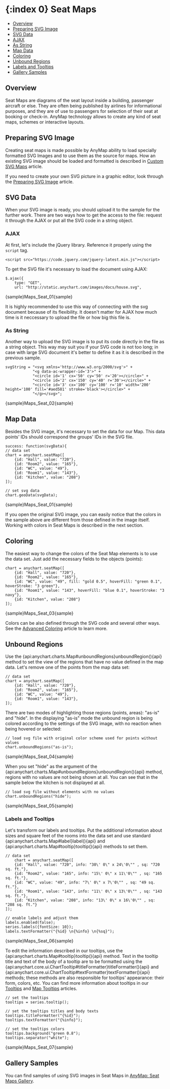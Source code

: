 {:index 0}
Seat Maps
===========

* [Overview](#overview)
* [Preparing SVG Image](#preparing_svg_image)
* [SVG Data](#svg_data)
 * [AJAX](#ajax)
 * [As String](#as_string)
* [Map Data](#map_data)
* [Coloring](#coloring)
* [Unbound Regions](#unbound_regions)
* [Labels and Tooltips](#labels_and_tooltips)
* [Gallery Samples](#gallery_samples)


## Overview

Seat Maps are diagrams of the seat layout inside a building, passenger aircraft or else. They are often being published by airlines for informational purposes, and they are of use to passengers for selection of their seat at booking or check-in. AnyMap technology allows to create any kind of seat maps, schemes or interactive layouts.


## Preparing SVG Image

Creating seat maps is made possible by AnyMap ability to load specially formatted SVG Images and to use them as the source for maps. How an existing SVG image should be loaded and formatted is described in [Custom SVG Maps](Custom_SVG_Maps) article.

If you need to create your own SVG picture in a graphic editor, look through the [Preparing SVG Image](Preparing_SVG_Image) article.


## SVG Data

When your SVG image is ready, you should upload it to the sample for the further work. There are two ways how to get the access to the file: request it through the AJAX or put all the SVG code in a string object.

### AJAX

At first, let's include the jQuery library. Reference it properly using the `script` tag.

```
<script src="https://code.jquery.com/jquery-latest.min.js"></script>
```

To get the SVG file it's necessary to load the document using AJAX:

```
$.ajax({
    type: "GET",
    url: "http://static.anychart.com/images/docs/house.svg",
```

{sample}Maps\_Seat\_01{sample}

It is highly recommended to use this way of connecting with the svg document because of its flexibility. It doesn't matter for AJAX how much time is it neccessary to upload the file or how big this file is. 


### As String

Another way to upload the SVG image is to put its code directly in the file as a string object. This way may suit you if your SVG code is not too long; in case with large SVG document it's better to define it as it is described in the previous sample.

```
svgString = "<svg xmlns='http://www.w3.org/2000/svg'>" +
            "<g data-ac-wrapper-id='3'>" +
            "<circle id='1' cx='50' cy='50' r='20'></circle>" +
            "<circle id='2' cx='150' cy='40' r='30'></circle>" +
            "<circle id='3' cx='100' cy='100' r='10' width='200' height='100' fill='#aed581' stroke='black'></circle>" +
            "</g></svg>";
```

{sample}Maps\_Seat\_02{sample}

## Map Data

Besides the SVG image, it's necessary to set the data for our Map. This data points' IDs should correspond the groups' IDs in the SVG file.

```
success: function(svgData){
// data set
chart = anychart.seatMap([
	{id: "Hall", value: "720"},
	{id: "Room2", value: "165"},
	{id: "WC", value: "49"},
	{id: "Room1", value: "143"},
	{id: "Kitchen", value: "208"}
]);

// set svg data
chart.geoData(svgData);
```

{sample}Maps\_Seat\_01{sample}

If you open the original SVG image, you can easily notice that the colors in the sample above are different from those defined in the image itself. Working with colors in Seat Maps is described in the next section.


## Coloring

The easiest way to change the colors of the Seat Map elements is to use the data set. Just add the necessary fields to the objects (points):

```
chart = anychart.seatMap([
    {id: "Hall", value: "720"},
    {id: "Room2", value: "165"},
    {id: "WC", value: "49", fill: "gold 0.5", hoverFill: "green 0.1", hoverStroke: "3 green"},
    {id: "Room1", value: "143", hoverFill: "blue 0.1", hoverStroke: "3 navy"},
    {id: "Kitchen", value: "208"}
]);
```

{sample}Maps\_Seat\_03{sample}

Colors can be also defined through the SVG code and several other ways. See the [Advanced Coloring](Advanced_Coloring) article to learn more.


## Unbound Regions

Use the {api:anychart.charts.Map#unboundRegions}unboundRegion(){api} method to set the view of the regions that have no value defined in the map data. Let's remove one of the points from the map data set:

```
// data set
chart = anychart.seatMap([
    {id: "Hall", value: "720"},
    {id: "Room2", value: "165"},
    {id: "WC", value: "49"},
    {id: "Room1", value: "143"},
]);
```

There are two modes of highlighting those regions (points, areas): "as-is" and "hide". In the displaying "as-is" mode the unbound region is being colored according to the settings of the SVG image, with no reaction when being hovered or selected:

```
// load svg file with original color scheme used for points without values
chart.unboundRegions("as-is");
```

{sample}Maps\_Seat\_04{sample}

When you set "hide" as the argument of the {api:anychart.charts.Map#unboundRegions}unboundRegion(){api} method, regions with no values are not being shown at all. You can see that in the sample below the kitchen is not displayed at all.

```
// load svg file without elements with no values
chart.unboundRegions("hide");
```

{sample}Maps\_Seat\_05{sample}


### Labels and Tooltips

Let's transform our labels and tooltips. Put the additional information about sizes and square feet of the rooms into the data set and use standard {api:anychart.charts.Map#label}label(){api} and {api:anychart.charts.Map#tooltip}tooltip(){api} methods to set them.

```
// data set
    chart = anychart.seatMap([
    {id: "Hall", value: "720", info: "30\' 0\" x 24\'0\"" , sq: "720 sq. ft."},
    {id: "Room2", value: "165", info: "15\' 0\" x 11\'0\"" , sq: "165 sq. ft."},
    {id: "WC", value: "49", info: "7\' 0\" x 7\'0\"" , sq: "49 sq. ft."},
    {id: "Room1", value: "143", info: "11\' 0\" x 13\'0\"" , sq: "143 sq. ft."},
    {id: "Kitchen", value: "208", info: "13\' 0\" x 16\'0\"" , sq: "208 sq. ft."}
]);

// enable labels and adjust them
labels.enabled(false);
series.labels({fontSize: 10});
labels.textFormatter("{%id} \n{%info} \n{%sq}");
```

{sample}Maps\_Seat\_06{sample}

To edit the information described in our tooltips, use the {api:anychart.charts.Map#tooltip}tooltip(){api} method. Text in the tooltip title and text of the body of a tooltip are to be formatted using the {api:anychart.core.ui.ChartTooltip#titleFormatter}titleFormatter(){api} and {api:anychart.core.ui.ChartTooltip#textFormatter}textFormatter(){api} methods; these methods are also responsible for tooltips' appearance: their form, colors, etc. You can find more information about tooltips in our [Tooltips](../../Common_Settings/Tooltip) and [Map Tooltips](../Tooltips) articles.

```
// set the tooltips
tooltips = series.tooltip();

// set the tooltips titles and body texts
tooltips.titleFormatter("{%id}");
tooltips.textFormatter("{%info}");

// set the tooltips colors
tooltips.background("green 0.8");
tooltips.separator("white");
```

{sample}Maps\_Seat\_07{sample}


## Gallery Samples

You can find samples of using SVG images in Seat Maps in [AnyMap: Seat Maps Gallery](http://www.anychart.com/products/anymap/gallery/Seat_Maps/). 